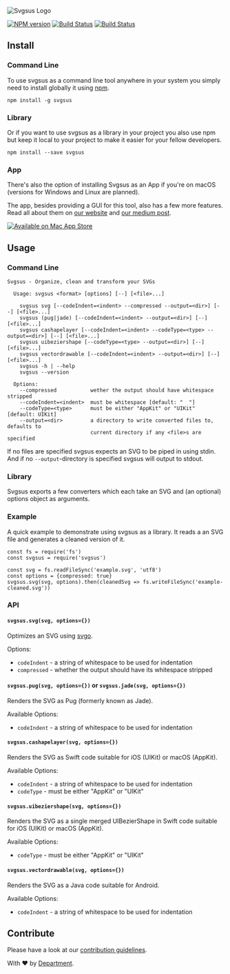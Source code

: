 
![Svgsus Logo](http://www.svgs.us/images/svgsus_og@2x.png)

[![NPM version](https://badge.fury.io/js/svgsus.svg)](https://npmjs.org/package/svgsus) [![Build Status](https://secure.travis-ci.org/department-stockholm/svgsus.svg)](https://travis-ci.org/department-stockholm/svgsus) [![Build Status](https://ci.appveyor.com/api/projects/status/github/department-stockholm/svgsus?branch=master&svg=true)](https://ci.appveyor.com/project/slaskis/svgsus)

## Install

### Command Line

To use svgsus as a command line tool anywhere in your system you simply need
to install globally it using [npm](https://npm.com).

```
npm install -g svgsus
```

### Library

Or if you want to use svgsus as a library in your project you also use npm but
keep it local to your project to make it easier for your fellow developers.

```
npm install --save svgsus
```

### App

There's also the option of installing Svgsus as an App if you're on macOS
(versions for Windows and Linux are planned).

The app, besides providing a GUI for this tool, also has a few more features.
Read all about them on [our website](http://www.svgs.us) and [our medium post](https://medium.com/@DepartmentStockholm/svgsus-tips-tricks-ba2de435fee0#.o193oyj0t).

[![Available on Mac App Store](https://devimages.apple.com.edgekey.net/app-store/marketing/guidelines/mac/images/badge-download-on-the-mac-app-store.svg)](https://itunes.apple.com/en/app/svgsus/id1106867065?l=en&mt=12)


## Usage


### Command Line

```
Svgsus - Organize, clean and transform your SVGs

  Usage: svgsus <format> [options] [--] [<file>...]

    svgsus svg [--codeIndent=<indent> --compressed --output=<dir>] [--] [<file>...]
    svgsus (pug|jade) [--codeIndent=<indent> --output=<dir>] [--] [<file>...]
    svgsus cashapelayer [--codeIndent=<indent> --codeType=<type> --output=<dir>] [--] [<file>...]
    svgsus uibeziershape [--codeType=<type> --output=<dir>] [--] [<file>...]
    svgsus vectordrawable [--codeIndent=<indent> --output=<dir>] [--] [<file>...]
    svgsus -h | --help
    svgsus --version

  Options:
    --compressed           wether the output should have whitespace stripped
    --codeIndent=<indent>  must be whitespace [default: "  "]
    --codeType=<type>      must be either "AppKit" or "UIKit" [default: UIKit]
    --output=<dir>         a directory to write converted files to, defaults to
                           current directory if any <file>s are specified
```

If no files are specified svgsus expects an SVG to be piped in using stdin. And
if no `--output`-directory is specified svgsus will output to stdout.


### Library

Svgsus exports a few converters which each take an SVG and (an optional)
options object as arguments.

### Example

A quick example to demonstrate using svgsus as a library. It reads a an SVG file
and generates a cleaned version of it.

```
const fs = require('fs')
const svgsus = require('svgsus')

const svg = fs.readFileSync('example.svg', 'utf8')
const options = {compressed: true}
svgsus.svg(svg, options).then(cleanedSvg => fs.writeFileSync('example-cleaned.svg'))
```

### API

#### `svgsus.svg(svg, options={})`

Optimizes an SVG using [svgo](https://github.com/svg/svgo).

Options:

- `codeIndent` - a string of whitespace to be used for indentation
- `compressed` - whether the output should have its whitespace stripped

#### `svgsus.pug(svg, options={})` or `svgsus.jade(svg, options={})`

Renders the SVG as Pug (formerly known as Jade).

Available Options:

- `codeIndent` - a string of whitespace to be used for indentation

#### `svgsus.cashapelayer(svg, options={})`

Renders the SVG as Swift code suitable for iOS (UIKit) or macOS (AppKit).

Available Options:

- `codeIndent` - a string of whitespace to be used for indentation
- `codeType` - must be either "AppKit" or "UIKit"

#### `svgsus.uibeziershape(svg, options={})`

Renders the SVG as a single merged UIBezierShape in Swift code suitable
for iOS (UIKit) or macOS (AppKit).

Available Options:

- `codeType` - must be either "AppKit" or "UIKit"

#### `svgsus.vectordrawable(svg, options={})`

Renders the SVG as a Java code suitable for Android.

Available Options:

- `codeIndent` - a string of whitespace to be used for indentation


## Contribute

Please have a look at our [contribution guidelines](CONTRIBUTING.md).



With ❤️ by [Department](https://department.se).
